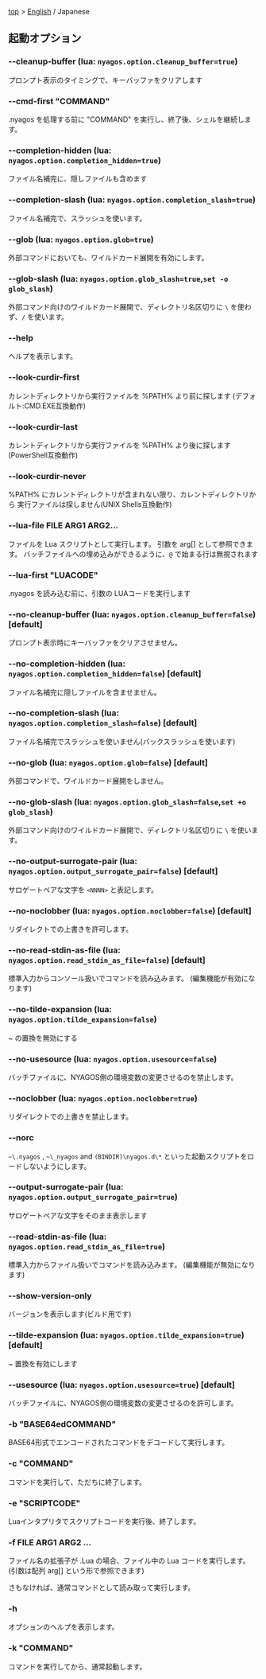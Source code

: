 [top](../readme_ja.md) &gt; [English](./02-Options_en.md) / Japanese

## 起動オプション

### --cleanup-buffer (lua: `nyagos.option.cleanup_buffer=true`)
プロンプト表示のタイミングで、キーバッファをクリアします

### --cmd-first "COMMAND"
.nyagos を処理する前に "COMMAND" を実行し、終了後、シェルを継続します。

### --completion-hidden (lua: `nyagos.option.completion_hidden=true`)
ファイル名補完に、隠しファイルも含めます

### --completion-slash (lua: `nyagos.option.completion_slash=true`)
ファイル名補完で、スラッシュを使います。

### --glob (lua: `nyagos.option.glob=true`)
外部コマンドにおいても、ワイルドカード展開を有効にします。

### --glob-slash (lua: `nyagos.option.glob_slash=true`,`set -o glob_slash`)
外部コマンド向けのワイルドカード展開で、ディレクトリ名区切りに `\` を使わず、`/` を使います。

### --help
ヘルプを表示します。

### --look-curdir-first
カレントディレクトリから実行ファイルを %PATH% より前に探します
(デフォルト:CMD.EXE互換動作)

### --look-curdir-last
カレントディレクトリから実行ファイルを %PATH% より後に探します
(PowerShell互換動作)

### --look-curdir-never
%PATH% にカレントディレクトリが含まれない限り、カレントディレクトリから
実行ファイルは探しません(UNIX Shells互換動作)

### --lua-file FILE ARG1 ARG2...
ファイルを Lua スクリプトとして実行します。
引数を arg[] として参照できます。
バッチファイルへの埋め込みができるように、`@` で始まる行は無視されます

### --lua-first "LUACODE"
.nyagos を読み込む前に、引数の LUAコードを実行します

### --no-cleanup-buffer (lua: `nyagos.option.cleanup_buffer=false`) [default]
プロンプト表示時にキーバッファをクリアさせません。

### --no-completion-hidden (lua: `nyagos.option.completion_hidden=false`) [default]
ファイル名補完に隠しファイルを含ませません。

### --no-completion-slash (lua: `nyagos.option.completion_slash=false`) [default]
ファイル名補完でスラッシュを使いません(バックスラッシュを使います)

### --no-glob (lua: `nyagos.option.glob=false`) [default]
外部コマンドで、ワイルドカード展開をしません。

### --no-glob-slash (lua: `nyagos.option.glob_slash=false`,`set +o glob_slash`)
外部コマンド向けのワイルドカード展開で、ディレクトリ名区切りに `\` を使います。

### --no-output-surrogate-pair (lua: `nyagos.option.output_surrogate_pair=false`) [default]
サロゲートペアな文字を `<NNNN>` と表記します。

### --no-noclobber (lua: `nyagos.option.noclobber=false`) [default]
リダイレクトでの上書きを許可します。

### --no-read-stdin-as-file (lua: `nyagos.option.read_stdin_as_file=false`) [default]
標準入力からコンソール扱いでコマンドを読み込みます。
(編集機能が有効になります)

### --no-tilde-expansion (lua: `nyagos.option.tilde_expansion=false`)
~ の置換を無効にする

### --no-usesource (lua: `nyagos.option.usesource=false`)
バッチファイルに、NYAGOS側の環境変数の変更させるのを禁止します。

### --noclobber (lua: `nyagos.option.noclobber=true`)
リダイレクトでの上書きを禁止します。

### --norc
`~\.nyagos` , `~\_nyagos` and `(BINDIR)\nyagos.d\*` といった起動スクリプトをロードしないようにします。

### --output-surrogate-pair (lua: `nyagos.option.output_surrogate_pair=true`)
サロゲートペアな文字をそのまま表示します

### --read-stdin-as-file (lua: `nyagos.option.read_stdin_as_file=true`)
標準入力からファイル扱いでコマンドを読み込みます。
(編集機能が無効になります)

### --show-version-only
バージョンを表示します(ビルド用です)

### --tilde-expansion (lua: `nyagos.option.tilde_expansion=true`) [default]
~ 置換を有効にします

### --usesource (lua: `nyagos.option.usesource=true`) [default]
バッチファイルに、NYAGOS側の環境変数の変更させるのを許可します。

### -b "BASE64edCOMMAND"
BASE64形式でエンコードされたコマンドをデコードして実行します。

### -c "COMMAND"
コマンドを実行して、ただちに終了します。

### -e "SCRIPTCODE"
Luaインタプリタでスクリプトコードを実行後、終了します。

### -f FILE ARG1 ARG2 ...
ファイル名の拡張子が .Lua の場合、ファイル中の Lua コードを実行します。
(引数は配列 arg[] という形で参照できます)

さもなければ、通常コマンドとして読み取って実行します。

### -h
オプションのヘルプを表示します。

### -k "COMMAND"
コマンドを実行してから、通常起動します。

<!-- set:fenc=utf8: -->

